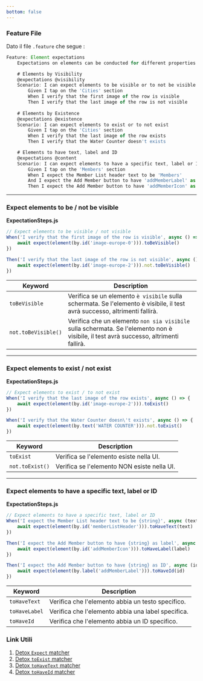 ```yaml
---
bottom: false
---
```


### Feature File

Dato il file `.feature` che segue : 

```js
Feature: Element expectations
    Expectations on elements can be conducted for different properties

    # Elements by Visibility
    @expectations @visibility
    Scenario: I can expect elements to be visible or to not be visible
        Given I tap on the 'Cities' section
        When I verify that the first image of the row is visible
        Then I verify that the last image of the row is not visible
    
    # Elements by Existence
    @expectations @existence
    Scenario: I can expect elements to exist or to not exist
        Given I tap on the 'Cities' section
        When I verify that the last image of the row exists
        Then I verify that the Water Counter doesn't exists

    # Elements to have text, label and ID
    @expectations @content   
    Scenario: I can expect elements to have a specific text, label or ID
        Given I tap on the 'Members' section
        When I expect the Member List header text to be 'Members'
        And I expect the Add Member button to have 'addMemberLabel' as label
        Then I expect the Add Member button to have 'addMemberIcon' as ID
```

***

### Expect elements to be / not be visible

**ExpectationSteps.js**

```js
// Expect elements to be visible / not visible
When('I verify that the first image of the row is visible', async () => {
    await expect(element(by.id('image-europe-0'))).toBeVisible()
})

Then('I verify that the last image of the row is not visible', async () => {
    await expect(element(by.id('image-europe-2'))).not.toBeVisible()
})
```

| Keyword |  Description |
|--------------|----------------|
| `toBeVisible` | Verifica se un elemento `è visibile` sulla schermata. Se l'elemento è visibile, il test avrà successo, altrimenti fallirà. |
| `not.toBeVisible()` | Verifica che un elemento `non sia visibile` sulla schermata. Se l'elemento non è visibile, il test avrà successo, altrimenti fallirà. |


***

### Expect elements to exist / not exist

**ExpectationSteps.js**

```js
// Expect elements to exist / to not exist
When('I verify that the last image of the row exists', async () => {
    await expect(element(by.id('image-europe-2'))).toExist()
})

When('I verify that the Water Counter doesn\'t exists', async () => {
    await expect(element(by.text('WATER COUNTER'))).not.toExist()
})
```

| Keyword |  Description |
|--------------|----------------|
| `toExist` | Verifica se l'elemento esiste nella UI. |
| `not.toExist()` | Verifica se l'elemento NON esiste nella UI. |

***

### Expect elements to have a specific text, label or ID

**ExpectationSteps.js**

```js
// Expect elements to have a specific text, label or ID
When('I expect the Member List header text to be {string}', async (text) => {
    await expect(element(by.id('memberListHeader'))).toHaveText(text)
})

Then('I expect the Add Member button to have {string} as label', async (label) => {
    await expect(element(by.id('addMemberIcon'))).toHaveLabel(label)
})

Then('I expect the Add Member button to have {string} as ID', async (id) => {
    await expect(element(by.label('addMemberLabel'))).toHaveId(id)
})
```

| Keyword |  Description |
|--------------|----------------|
| `toHaveText` | Verifica che l'elemento abbia un testo specifico. |
| `toHaveLabel` | Verifica che l'elemento abbia una label specifica. |
| `toHaveId` | Verifica che l'elemento abbia un ID specifico. |

### Link Utili

1. [Detox `Expect` matcher](https://wix.github.io/Detox/docs/api/expect)
2. [Detox `toExist` matcher](https://wix.github.io/Detox/docs/api/expect#toexist)
3. [Detox `toHaveText` matcher](https://wix.github.io/Detox/docs/api/expect#tohavetexttext)
4. [Detox `toHaveId` matcher](https://wix.github.io/Detox/docs/api/expect#tohaveidid)

